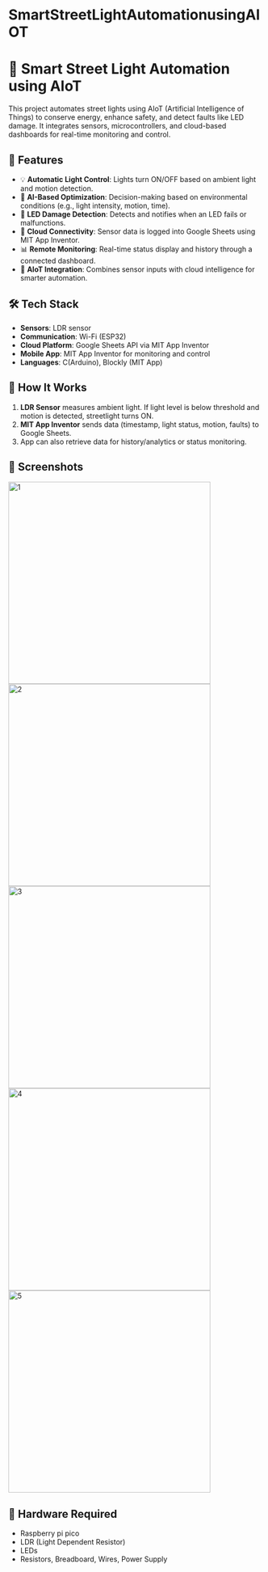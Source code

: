 # SmartStreetLightAutomationusingAIOT
# 🌃 Smart Street Light Automation using AIoT

This project automates street lights using AIoT (Artificial Intelligence of Things) to conserve energy, enhance safety, and detect faults like LED damage.
It integrates sensors, microcontrollers, and cloud-based dashboards for real-time monitoring and control.

## 🚀 Features

- 💡 **Automatic Light Control**: Lights turn ON/OFF based on ambient light and motion detection.
- 🔄 **AI-Based Optimization**: Decision-making based on environmental conditions (e.g., light intensity, motion, time).
- 🔧 **LED Damage Detection**: Detects and notifies when an LED fails or malfunctions.
- 📲 **Cloud Connectivity**: Sensor data is logged into Google Sheets using MIT App Inventor.
- 📊 **Remote Monitoring**: Real-time status display and history through a connected dashboard.
- 🧠 **AIoT Integration**: Combines sensor inputs with cloud intelligence for smarter automation.

## 🛠️ Tech Stack


- **Sensors**: LDR sensor
- **Communication**: Wi-Fi (ESP32) 
- **Cloud Platform**: Google Sheets API via MIT App Inventor
- **Mobile App**: MIT App Inventor for monitoring and control
- **Languages**: C(Arduino), Blockly (MIT App)



## 📝 How It Works

1. **LDR Sensor** measures ambient light. If light level is below threshold and motion is detected, streetlight turns ON.
2. **MIT App Inventor** sends data (timestamp, light status, motion, faults) to Google Sheets.
3. App can also retrieve data for history/analytics or status monitoring.

## 📱 Screenshots

<img width="400" height="400" alt="1" src="https://github.com/user-attachments/assets/5269fe51-bd12-411e-96c6-d6dbb37552c9" />
<img width="400" height="400" alt="2" src="https://github.com/user-attachments/assets/4d34f2c3-6691-45dc-a063-ab992879a9cd" />
<img width="400" height="400" alt="3" src="https://github.com/user-attachments/assets/32134989-0b63-4541-8c94-d69e80ca96cc" />
<img width="400" height="400" alt="4" src="https://github.com/user-attachments/assets/91847505-3332-4204-b7a7-e27106153cb1" />
<img width="400" height="400" alt="5" src="https://github.com/user-attachments/assets/761858a4-ca95-4227-908c-2609aafdee14" />


## 🔌 Hardware Required

- Raspberry pi pico
- LDR (Light Dependent Resistor)
- LEDs 
- Resistors, Breadboard, Wires, Power Supply


